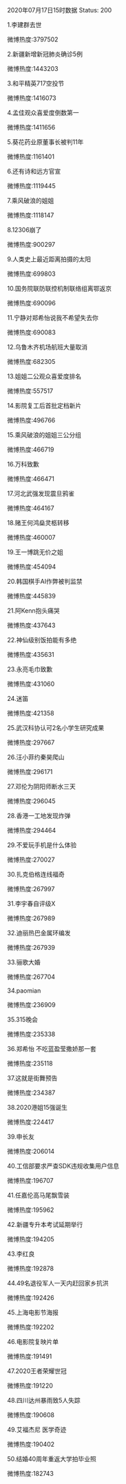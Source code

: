 2020年07月17日15时数据
Status: 200

1.李建群去世

微博热度:3797502

2.新疆新增新冠肺炎确诊5例

微博热度:1443203

3.和平精英717空投节

微博热度:1416073

4.孟佳观众喜爱度倒数第一

微博热度:1411656

5.葵花药业原董事长被判11年

微博热度:1161401

6.还有诗和远方官宣

微博热度:1119445

7.乘风破浪的姐姐

微博热度:1118147

8.12306崩了

微博热度:900297

9.人类史上最近距离拍摄的太阳

微博热度:699803

10.国务院联防联控机制联络组离鄂返京

微博热度:690096

11.宁静对郑希怡说我不希望失去你

微博热度:690083

12.乌鲁木齐机场航班大量取消

微博热度:682305

13.姐姐二公观众喜爱度排名

微博热度:557517

14.影院复工后首批定档新片

微博热度:496766

15.乘风破浪的姐姐三公分组

微博热度:466719

16.万科致歉

微博热度:466471

17.河北武强发现震旦鸦雀

微博热度:464167

18.赌王何鸿燊灵柩转移

微博热度:460007

19.王一博跳无价之姐

微博热度:454094

20.韩国棋手AI作弊被判监禁

微博热度:445839

21.阿Kenn抱头痛哭

微博热度:437643

22.神仙级别饭拍能有多绝

微博热度:435631

23.永亮毛巾致歉

微博热度:431060

24.迷笛

微博热度:421358

25.武汉科协认可2名小学生研究成果

微博热度:297667

26.汪小菲约秦昊爬山

微博热度:296171

27.邓伦为阴阳师断水三天

微博热度:296045

28.香港一工地发现炸弹

微博热度:294464

29.不爱玩手机是什么体验

微博热度:270027

30.扎克伯格连线福奇

微博热度:267997

31.李宇春自评级X

微博热度:267989

32.迪丽热巴金属环编发

微博热度:267939

33.骊歌大婚

微博热度:267704

34.paomian

微博热度:236909

35.315晚会

微博热度:235338

36.郑希怡 不吃蓝盈莹撒娇那一套

微博热度:235118

37.这就是街舞预告

微博热度:234387

38.2020港姐15强诞生

微博热度:224417

39.申长友

微博热度:206014

40.工信部要求严查SDK违规收集用户信息

微博热度:196707

41.任嘉伦高马尾飘雪装

微博热度:195962

42.新疆专升本考试延期举行

微博热度:194205

43.李红良

微博热度:192878

44.49名退役军人一天内赶回家乡抗洪

微博热度:192426

45.上海电影节海报

微博热度:192202

46.电影院复映片单

微博热度:191491

47.2020王者荣耀世冠

微博热度:191220

48.四川达州暴雨致5人失踪

微博热度:190608

49.艾福杰尼 医学奇迹

微博热度:190402

50.结婚40周年重返大学拍毕业照

微博热度:182743


